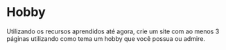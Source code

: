 # Hobby
Utilizando os recursos aprendidos até agora, crie um site com ao menos 3 páginas utilizando como tema um hobby que você possua ou admire.

